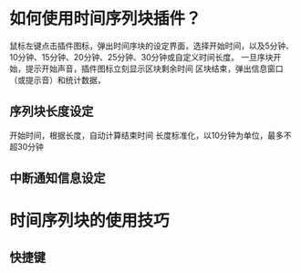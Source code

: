 # 如何使用时间序列块插件？
鼠标左键点击插件图标，弹出时间序块的设定界面，选择开始时间，以及5分钟、10分钟、15分钟、20分钟、25分钟、30分钟或自定义时间长度。
一旦序块开始，提示开始声音，插件图标立刻显示区块剩余时间
区块结束，弹出信息窗口（或提示音）和统计数据，

## 序列块长度设定
开始时间，根据长度，自动计算结束时间
长度标准化，以10分钟为单位，最多不超30分钟

## 中断通知信息设定

# 时间序列块的使用技巧
## 快捷键
